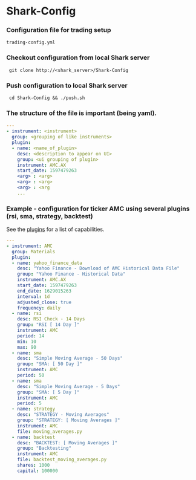# Shark-Config

### Configuration file for trading setup 

```
trading-config.yml
```

### Checkout configuration from local Shark server

```
 git clone http://<shark_server>/Shark-Config
```

### Push configuration to local Shark server

```
 cd Shark-Config && ./push.sh
```

### The structure of the file is important (being yaml).

```yaml
---
- instrument: <instrument>
  group: <grouping of like instruments>
  plugin:
  - name: <name_of_plugin>
    desc: <description to appear on UI>
    group: <ui grouping of plugin>
    instrument: AMC.AX
    start_date: 1597479263
    <arg> : <arg>
    <arg> : <arg>
    <arg> : <arg
    ...
```

### Example - configuration for ticker AMC using several plugins (rsi, sma, strategy, backtest)

See the [plugins](https://github.com/danielneil/Shark/blob/main/doc/README.PLUGINS.md) for a list of capabilities.

```yaml
---
- instrument: AMC
  group: Materials
  plugin:
  - name: yahoo_finance_data
    desc: "Yahoo Finance - Download of AMC Historical Data File"
    group: "Yahoo Finance - Historical Data"
    instrument: AMC.AX
    start_date: 1597479263
    end_date: 1629015263
    interval: 1d
    adjusted_close: true
    frequency: daily
  - name: rsi
    desc: RSI Check - 14 Days
    group: "RSI [ 14 Day ]"
    instrument: AMC
    period: 14
    min: 10
    max: 90
  - name: sma
    desc: "Simple Moving Average - 50 Days"
    group: "SMA: [ 50 Day ]"
    instrument: AMC
    period: 50
  - name: sma
    desc: "Simple Moving Average - 5 Days"
    group: "SMA: [ 5 Day ]"
    instrument: AMC
    period: 5
  - name: strategy
    desc: "STRATEGY - Moving Averages"
    group: "STRATEGY: [ Moving Averages ]"
    instrument: AMC
    file: moving_averages.py
  - name: backtest
    desc: "BACKTEST: [ Moving Averages ]"
    group: "Backtesting"
    instrument: AMC
    file: backtest_moving_averages.py
    shares: 1000
    capital: 100000
```
